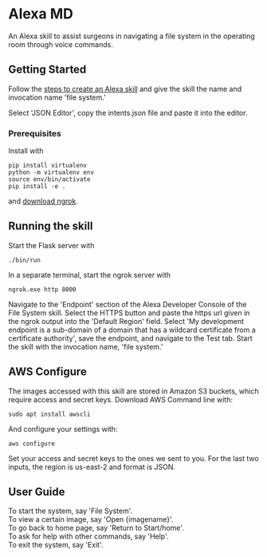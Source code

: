# Alexa MD

An Alexa skill to assist surgeons in navigating a file system in the operating room through voice commands.

## Getting Started

Follow the [steps to create an Alexa skill](https://developer.amazon.com/docs/devconsole/create-a-skill-and-choose-the-interaction-model.html#create-a-new-skill) and give the skill the name and invocation name 'file system.'

Select 'JSON Editor', copy the intents.json file and paste it into the editor.

### Prerequisites

Install  with

```
pip install virtualenv
python -m virtualenv env
source env/bin/activate
pip install -e .
```
and [download ngrok](https://ngrok.com/download).


## Running the skill

Start the Flask server with

```
./bin/run
```

In a separate terminal, start the ngrok server with

```
ngrok.exe http 8000
```

Navigate to the 'Endpoint' section of the Alexa Developer Console of the File System skill. Select the HTTPS button and paste the https url given in the ngrok output into the 'Default Region' field. Select 'My development endpoint is a sub-domain of a domain that has a wildcard certificate from a certificate authority', save the endpoint, and navigate to the Test tab. Start the skill with the invocation name, 'file system.'

## AWS Configure

The images accessed with this skill are stored in Amazon S3 buckets, which require access and secret keys. 
Download AWS Command line with:

```
sudo apt install awscli
```

And configure your settings with:

```
aws configure
```

Set your access and secret keys to the ones we sent to you. For the last two inputs, the region is us-east-2 and format is JSON.

## User Guide
To start the system, say 'File System'.<br/>
To view a certain image, say 'Open {imagename}'.<br/>
To go back to home page, say 'Return to Start/home'.<br/>
To ask for help with other commands, say 'Help'.<br/>
To exit the system, say 'Exit'.<br/>
